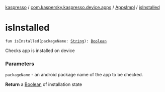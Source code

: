 [kaspresso](../../index.md) / [com.kaspersky.kaspresso.device.apps](../index.md) / [AppsImpl](index.md) / [isInstalled](./is-installed.md)

# isInstalled

`fun isInstalled(packageName: `[`String`](https://kotlinlang.org/api/latest/jvm/stdlib/kotlin/-string/index.html)`): `[`Boolean`](https://kotlinlang.org/api/latest/jvm/stdlib/kotlin/-boolean/index.html)

Checks app is installed on device

### Parameters

`packageName` - an android package name of the app to be checked.

**Return**
a [Boolean](https://kotlinlang.org/api/latest/jvm/stdlib/kotlin/-boolean/index.html) of installation state

